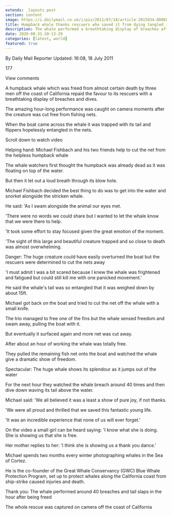 ```yaml
---
extends: _layouts.post
section: content
image: https://i.dailymail.co.uk/i/pix/2011/07/18/article-2015934-0D0EB37A00000578-815_1024x615_large.jpg 
title: Humpback whale thanks rescuers who saved it from dying tangled in fishing nets 
description: The whale performed a breathtaking display of breaches after being freed from certain death off the coast of California. It was all caught on camera. 
date: 2020-08-31-20-13-29 
categories: [latest, world] 
featured: true 
--- 
```

By Daily Mail Reporter   Updated:  16:08, 18 July 2011   

 177

View  comments

A humpback whale which was freed from almost certain death by three men off the coast of California repaid the favour to its rescuers with a breathtaking display of breaches and dives. 

The amazing hour-long performance was caught on camera moments after the creature was cut free from fishing nets.

When the boat came across the whale it was trapped with its tail and flippers hopelessly entangled in the nets.

Scroll down to watch video

Helping hand: Michael Fishbach and his two friends help to cut the net from the helpless humpback whale

The whale watchers first thought the humpback was already dead as it was floating on top of the water. 

But then it let out a loud breath through its blow hole.

Michael Fishbach decided the best thing to do was to get into the water and snorkel alongside the stricken whale.

He said: 'As I swam alongside the animal our eyes met.

'There were no words we could share but I wanted to let the whale know that we were there to help.

'It took some effort to stay focused given the great emotion of the moment.

'The sight of this large and beautiful creature trapped and so close to death was almost overwhelming.

Danger: The huge creature could have easily overturned the boat but the rescuers were determined to cut the nets away

'I must admit I was a bit scared because I knew the whale was frightened and fatigued but could still kill me with one panicked movement.'

He said the whale's tail was so entangled that it was weighed down by about 15ft. 

Michael got back on the boat and tried to cut the net off the whale with a small knife.



The trio managed to free one of the fins but the whale sensed freedom and swam away, pulling the boat with it.

But eventually it surfaced again and more net was cut away.

After about an hour of working the whale was totally free.

 They pulled the remaining fish net onto the boat and watched the whale give a dramatic show of freedom.

Spectacular: The huge whale shows its splendour as it jumps out of the water

For the next hour they watched the whale breach around 40 times and then dive down waving its tail above the water. 

Michael said: 'We all believed it was a least a show of pure joy, if not thanks.

'We were all proud and thrilled that we saved this fantastic young life.

'It was an incredible experience that none of us will ever forget.'

On the video a small girl can be heard saying: 'I know what she is doing. She is showing us that she is free.

Her mother replies to her: 'I think she is showing us a thank you dance.'

Michael spends two months every winter photographing whales in the Sea of Cortez.

He is the co-founder of the Great Whale Conservancy (GWC) Blue Whale Protection Program, set up to protect whales along the California coast from ship-strike caused injuries and death.

Thank you: The whale performed around 40 breaches and tail slaps in the hour after being freed

The whole rescue was captured on camera off the coast of California



